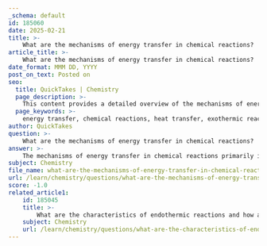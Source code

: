 ```yaml
---
_schema: default
id: 185060
date: 2025-02-21
title: >-
    What are the mechanisms of energy transfer in chemical reactions?
article_title: >-
    What are the mechanisms of energy transfer in chemical reactions?
date_format: MMM DD, YYYY
post_on_text: Posted on
seo:
  title: QuickTakes | Chemistry
  page_description: >-
    This content provides a detailed overview of the mechanisms of energy transfer in chemical reactions, including concepts of heat transfer, work, internal energy, activation energy, and energy diagrams, essential for understanding reaction behavior and thermodynamics.
  page_keywords: >-
    energy transfer, chemical reactions, heat transfer, exothermic reactions, endothermic reactions, internal energy, activation energy, energy diagrams, thermodynamics, work, kinetics, reaction mechanisms
author: QuickTakes
question: >-
    What are the mechanisms of energy transfer in chemical reactions?
answer: >-
    The mechanisms of energy transfer in chemical reactions primarily involve the concepts of heat transfer and work, which are fundamental to thermodynamics. Here’s a detailed overview of these mechanisms:\n\n### 1. Heat Transfer\nHeat transfer is a critical mechanism in chemical reactions, where energy is exchanged between the system (the chemical reaction) and its surroundings. This can occur in two main ways:\n\n- **Exothermic Reactions**: In these reactions, energy is released into the surroundings, typically in the form of heat. This results in an increase in the temperature of the surroundings. A common example is the combustion of fuels, where chemical bonds are broken and formed, releasing energy.\n\n- **Endothermic Reactions**: Conversely, these reactions absorb energy from the surroundings, leading to a decrease in the temperature of the surroundings. An example is the dissolution of ammonium nitrate in water, which requires heat from the surroundings to proceed.\n\n### 2. Work\nWork is another form of energy transfer that can occur during chemical reactions. It is defined as the energy transfer that occurs when a force is applied to move an object. In the context of chemical reactions, work can be done by the system on the surroundings or vice versa, particularly in reactions involving gases where volume changes occur. For example, when a gas expands against a piston, it does work on the piston, transferring energy in the process.\n\n### 3. Internal Energy\nThe internal energy of a system is the total energy contained within it, including both kinetic and potential energy of the molecules. During a chemical reaction, the internal energy can change due to the breaking and forming of chemical bonds, which involves energy transfer. The change in internal energy ($\Delta U$) can be related to heat transfer ($q$) and work done ($w$) by the first law of thermodynamics:\n\n$$\n\Delta U = q + w\n$$\n\n### 4. Activation Energy\nActivation energy ($E_a$) is the minimum energy required to initiate a chemical reaction. It represents the energy barrier that reactants must overcome for the reaction to proceed. The concept of activation energy is crucial in understanding how energy is transferred during the transition from reactants to products. Higher activation energy typically means that the reaction will proceed more slowly, as fewer molecules will have sufficient energy to overcome the barrier.\n\n### 5. Energy Diagrams\nEnergy diagrams are useful tools for visualizing the energy changes that occur during a chemical reaction. They illustrate the potential energy of reactants and products, as well as the activation energy required for the reaction to occur. The diagrams help in understanding the energy landscape of the reaction, including the transition state and the energy released or absorbed.\n\n### Summary\nIn summary, the mechanisms of energy transfer in chemical reactions involve heat transfer (exothermic and endothermic processes), work done by or on the system, changes in internal energy, activation energy, and the use of energy diagrams to visualize these processes. Understanding these mechanisms is essential for predicting the behavior of chemical reactions and their efficiency in various applications.
subject: Chemistry
file_name: what-are-the-mechanisms-of-energy-transfer-in-chemical-reactions.md
url: /learn/chemistry/questions/what-are-the-mechanisms-of-energy-transfer-in-chemical-reactions
score: -1.0
related_article1:
    id: 185045
    title: >-
        What are the characteristics of endothermic reactions and how are they represented in energy diagrams?
    subject: Chemistry
    url: /learn/chemistry/questions/what-are-the-characteristics-of-endothermic-reactions-and-how-are-they-represented-in-energy-diagrams
---
```


&nbsp;